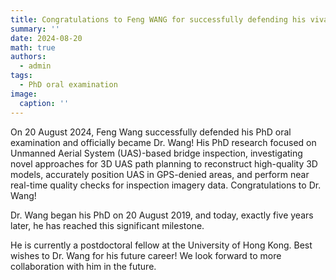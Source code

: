 ```yaml
---
title: Congratulations to Feng WANG for successfully defending his viva!
summary: ''
date: 2024-08-20
math: true
authors:
  - admin
tags:
  - PhD oral examination
image:
  caption: ''
---
```

On 20 August 2024, Feng Wang successfully defended his PhD oral examination and officially became Dr. Wang! His PhD research focused on Unmanned Aerial System (UAS)-based bridge inspection, investigating novel approaches for 3D UAS path planning to reconstruct high-quality 3D models, accurately position UAS in GPS-denied areas, and perform near real-time quality checks for inspection imagery data. Congratulations to Dr. Wang!

Dr. Wang began his PhD on 20 August 2019, and today, exactly five years later, he has reached this significant milestone.

He is currently a postdoctoral fellow at the University of Hong Kong. Best wishes to Dr. Wang for his future career! We look forward to more collaboration with him in the future.



